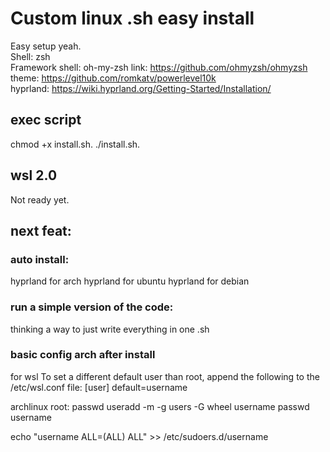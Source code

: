 # Custom linux .sh easy install

Easy setup yeah.<br>
Shell: zsh<br>
Framework shell: oh-my-zsh link: https://github.com/ohmyzsh/ohmyzsh<br>
theme: https://github.com/romkatv/powerlevel10k<br>
hyprland: https://wiki.hyprland.org/Getting-Started/Installation/<br>

## exec script
chmod +x install.sh.
./install.sh.

## wsl 2.0
<a name = "for wsl 2.0"></a>
Not ready yet.

## next feat:
### auto install:
hyprland for arch
hyprland for ubuntu
hyprland for debian

### run a simple version of the code:
thinking a way to just write everything in one .sh

### basic config arch after install
for wsl
To set a different default user than root, append the following to the /etc/wsl.conf file:
[user]
default=username

archlinux root:
passwd
useradd -m -g users -G wheel username
passwd username

echo "username ALL=(ALL) ALL" >> /etc/sudoers.d/username
